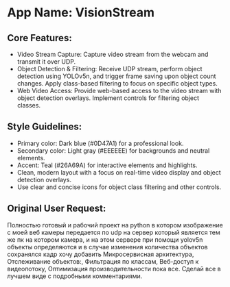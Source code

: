 # **App Name**: VisionStream

## Core Features:

- Video Stream Capture: Capture video stream from the webcam and transmit it over UDP.
- Object Detection & Filtering: Receive UDP stream, perform object detection using YOLOv5n, and trigger frame saving upon object count changes. Apply class-based filtering to focus on specific object types.
- Web Video Access: Provide web-based access to the video stream with object detection overlays. Implement controls for filtering object classes.

## Style Guidelines:

- Primary color: Dark blue (#0D47A1) for a professional look.
- Secondary color: Light gray (#EEEEEE) for backgrounds and neutral elements.
- Accent: Teal (#26A69A) for interactive elements and highlights.
- Clean, modern layout with a focus on real-time video display and object detection overlays.
- Use clear and concise icons for object class filtering and other controls.

## Original User Request:
Полностью готовый и рабочий проект на python в котором изображение с моей веб камеры передается по udp на сервер который является тем же пк на котором камера, и на этом сервере при помощи yolov5n объекты определяются и в случае изменения количества объектов сохранялся кадр хочу добавить Микросервисная архитектура, Отслеживание объектов:, Фильтрация по классам, Веб-доступ к видеопотоку, Оптимизация производительности пока все. Сделай все в лучшем виде с подробными комментариями.
  